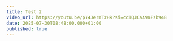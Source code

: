 ```yaml
---
title: Test 2
video_url: https://youtu.be/pY4JermTzHk?si=ccTQJCaA9nFzb94B
date: 2025-07-30T08:48:00.000+01:00
published: true
---
```

